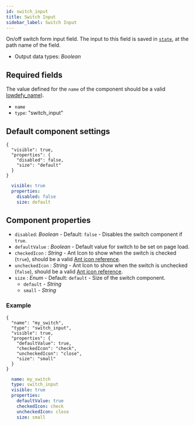 ```yaml
---
id: switch_input
title: Switch Input
sidebar_label: Switch Input
---
```


On/off switch form input field. The input to this field is saved in [`state`](concepts/state.md), at the path name of the field.
- Output data types: _Boolean_

## Required fields

The value defined for the `name` of the component should be a valid [lowdefy_name](concepts/lowdefy-file.md#names-and-ids)).

- `name`
- `type`: "switch_input"

## Default component settings
<!--DOCUSAURUS_CODE_TABS-->
<!--JSON-->
```json5
{
  "visible": true,
  "properties": {
    "disabled": false,
    "size": "default"
  }
}
```
<!--YAML-->
```yaml
  visible: true
  properties:
    disabled: false
    size: default
```
<!--END_DOCUSAURUS_CODE_TABS-->

## Component properties

- `disabled`: _Boolean_ - Default: `false` - Disables the switch component if `true`.
- `defaultValue` : _Boolean_ - Default value for switch to be set on page load.
- `checkedIcon` : _String_ - Ant Icon to show when the switch is checked (`true`), should be a valid [Ant icon reference](https://ant.design/components/icon/).
- `uncheckedIcon` : _String_ - Ant Icon to show when the switch is unchecked (`false`), should be a valid [Ant icon reference](https://ant.design/components/icon/).
- `size` : _Enum_ - Default: `default` - Size of the switch component.
  - `default` - _String_
  - `small` - _String_

### Example
<!--DOCUSAURUS_CODE_TABS-->
<!--JSON-->
```json5
{
  "name": "my_switch",
  "type": "switch_input",
  "visible": true,
  "properties": {
    "defaultValue": true,
    "checkedIcon": "check",
    "uncheckedIcon": "close",
    "size": "small"
  }
}
```
<!--YAML-->
```yaml
  name: my_switch
  type: switch_input
  visible: true
  properties:
    defaultValue: true
    checkedIcon: check
    uncheckedIcon: close
    size: small
```
<!--END_DOCUSAURUS_CODE_TABS-->